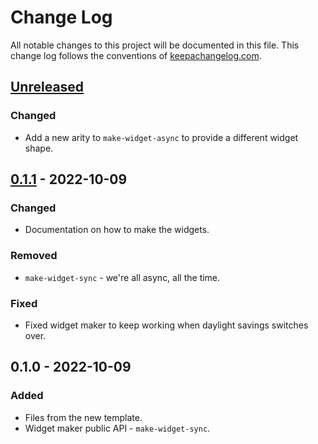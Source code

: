 # Change Log
All notable changes to this project will be documented in this file. This change log follows the conventions of [keepachangelog.com](http://keepachangelog.com/).

## [Unreleased]
### Changed
- Add a new arity to `make-widget-async` to provide a different widget shape.

## [0.1.1] - 2022-10-09
### Changed
- Documentation on how to make the widgets.

### Removed
- `make-widget-sync` - we're all async, all the time.

### Fixed
- Fixed widget maker to keep working when daylight savings switches over.

## 0.1.0 - 2022-10-09
### Added
- Files from the new template.
- Widget maker public API - `make-widget-sync`.

[Unreleased]: https://github.com/spam/nlp/compare/0.1.1...HEAD
[0.1.1]: https://github.com/spam/nlp/compare/0.1.0...0.1.1
